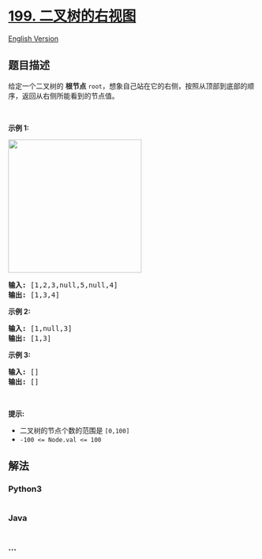 # [199. 二叉树的右视图](https://leetcode-cn.com/problems/binary-tree-right-side-view)

[English Version](/solution/0100-0199/0199.Binary%20Tree%20Right%20Side%20View/README_EN.md)

## 题目描述

<!-- 这里写题目描述 -->

<p>给定一个二叉树的 <strong>根节点</strong> <code>root</code>，想象自己站在它的右侧，按照从顶部到底部的顺序，返回从右侧所能看到的节点值。</p>

<p> </p>

<p><strong>示例 1:</strong></p>

<p><img src="https://assets.leetcode.com/uploads/2021/02/14/tree.jpg" style="width: 270px; " /></p>

<pre>
<strong>输入:</strong> [1,2,3,null,5,null,4]
<strong>输出:</strong> [1,3,4]
</pre>

<p><strong>示例 2:</strong></p>

<pre>
<strong>输入:</strong> [1,null,3]
<strong>输出:</strong> [1,3]
</pre>

<p><strong>示例 3:</strong></p>

<pre>
<strong>输入:</strong> []
<strong>输出:</strong> []
</pre>

<p> </p>

<p><strong>提示:</strong></p>

<ul>
	<li>二叉树的节点个数的范围是 <code>[0,100]</code></li>
	<li><meta charset="UTF-8" /><code>-100 <= Node.val <= 100</code> </li>
</ul>


## 解法

<!-- 这里可写通用的实现逻辑 -->

<!-- tabs:start -->

### **Python3**

<!-- 这里可写当前语言的特殊实现逻辑 -->

```python

```

### **Java**

<!-- 这里可写当前语言的特殊实现逻辑 -->

```java

```

### **...**

```

```

<!-- tabs:end -->
